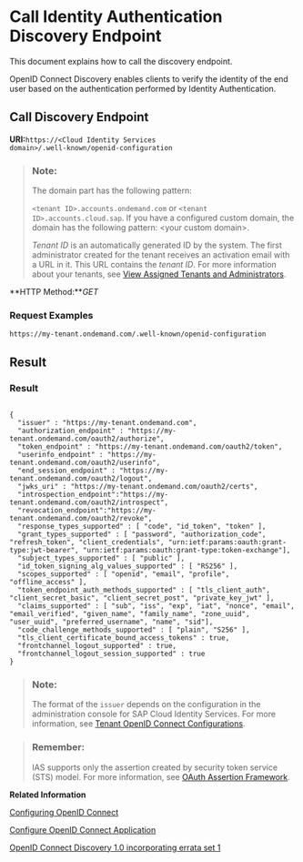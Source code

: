 <!-- loioc297516bae4547eb82eeed80fea2b937 -->

# Call Identity Authentication Discovery Endpoint

This document explains how to call the discovery endpoint.



OpenID Connect Discovery enables clients to verify the identity of the end user based on the authentication performed by Identity Authentication.



## **Call Discovery Endpoint**

**URI:**<code>https://&lt;Cloud Identity Services domain&gt;/.well-known/openid-configuration</code>

> ### Note:  
> The domain part has the following pattern:
> 
> `<tenant ID>.accounts.ondemand.com` or `<tenant ID>.accounts.cloud.sap`. If you have a configured custom domain, the domain has the following pattern: <your custom domain\>.
> 
> *Tenant ID* is an automatically generated ID by the system. The first administrator created for the tenant receives an activation email with a URL in it. This URL contains the *tenant ID*. For more information about your tenants, see [View Assigned Tenants and Administrators](../view-assigned-tenants-and-administrators-f56e6f2.md).

**HTTP Method:***GET*



### Request Examples

```
https://my-tenant.ondemand.com/.well-known/openid-configuration
```



## **Result**



### Result

```
	
{
  "issuer" : "https://my-tenant.ondemand.com",
  "authorization_endpoint" : "https://my-tenant.ondemand.com/oauth2/authorize",
  "token_endpoint" : "https://my-tenant.ondemand.com/oauth2/token",
  "userinfo_endpoint" : "https://my-tenant.ondemand.com/oauth2/userinfo",
  "end_session_endpoint" : "https://my-tenant.ondemand.com/oauth2/logout",
  "jwks_uri" : "https://my-tenant.ondemand.com/oauth2/certs",
  "introspection_endpoint":"https://my-tenant.ondemand.com/oauth2/introspect",
  "revocation_endpoint":"https://my-tenant.ondemand.com/oauth2/revoke",
  "response_types_supported" : [ "code", "id_token", "token" ],
  "grant_types_supported" : [ "password", "authorization_code", "refresh_token", "client_credentials", "urn:ietf:params:oauth:grant-type:jwt-bearer", "urn:ietf:params:oauth:grant-type:token-exchange"],
  "subject_types_supported" : [ "public" ],
  "id_token_signing_alg_values_supported" : [ "RS256" ],
  "scopes_supported" : [ "openid", "email", "profile", "offline_access" ],
  "token_endpoint_auth_methods_supported" : [ "tls_client_auth", "client_secret_basic", "client_secret_post", "private_key_jwt" ],
  "claims_supported" : [ "sub", "iss", "exp", "iat", "nonce", "email", "email_verified", "given_name", "family_name", "zone_uuid", "user_uuid", "preferred_username", "name", "sid"],
  "code_challenge_methods_supported" : [ "plain", "S256" ],
  "tls_client_certificate_bound_access_tokens" : true,
  "frontchannel_logout_supported" : true,
  "frontchannel_logout_session_supported" : true
}
```



> ### Note:  
> The format of the `issuer` depends on the configuration in the administration console for SAP Cloud Identity Services. For more information, see [Tenant OpenID Connect Configurations](tenant-openid-connect-configurations-3d6abcc.md).

> ### Remember:  
> IAS supports only the assertion created by security token service \(STS\) model. For more information, see [OAuth Assertion Framework](https://datatracker.ietf.org/doc/html/rfc7521#section-3).

**Related Information**  


[Configuring OpenID Connect](configuring-openid-connect-a789c9c.md "You can use Identity Authentication for authentication in OpenID Connect protected applications.")

[Configure OpenID Connect Application](configure-openid-connect-application-8a0aa2e.md "This document is intended to help you configure an OpenID Connect application in the administration console for SAP Cloud Identity Services.")

[OpenID Connect Discovery 1.0 incorporating errata set 1](https://openid.net/specs/openid-connect-discovery-1_0.html)

